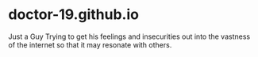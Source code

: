 # doctor-19.github.io
Just a Guy Trying to get his feelings and insecurities out into the vastness of the internet so that it may resonate with others.
